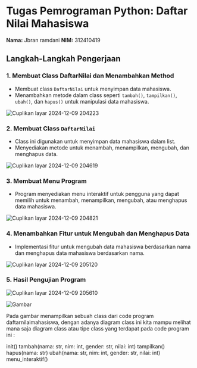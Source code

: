 # Tugas Pemrograman Python: Daftar Nilai Mahasiswa

**Nama:** Jbran ramdani
**NIM:** 312410419

## Langkah-Langkah Pengerjaan

### 1. Membuat Class DaftarNilai dan Menambahkan Method
- Membuat class `DaftarNilai` untuk menyimpan data mahasiswa.
- Menambahkan metode dalam class seperti `tambah()`, `tampilkan()`, `ubah()`, dan `hapus()` untuk manipulasi data mahasiswa.

![Cuplikan layar 2024-12-09 204223](https://github.com/user-attachments/assets/101296ae-ef08-4db3-b677-6d167fbe6cf9)


### 2. Membuat Class `DaftarNilai`
- Class ini digunakan untuk menyimpan data mahasiswa dalam list.
- Menyediakan metode untuk menambah, menampilkan, mengubah, dan menghapus data.

![Cuplikan layar 2024-12-09 204619](https://github.com/user-attachments/assets/57c4b6fe-b509-4e75-bf84-e745b095f8e5)


### 3. Membuat Menu Program
- Program menyediakan menu interaktif untuk pengguna yang dapat memilih untuk menambah, menampilkan, mengubah, atau menghapus data mahasiswa.


![Cuplikan layar 2024-12-09 204821](https://github.com/user-attachments/assets/7af8e014-d184-4e31-b3b2-7bf1afb2f6d0)



### 4. Menambahkan Fitur untuk Mengubah dan Menghapus Data
- Implementasi fitur untuk mengubah data mahasiswa berdasarkan nama dan menghapus data mahasiswa berdasarkan nama.




![Cuplikan layar 2024-12-09 205120](https://github.com/user-attachments/assets/b8139b3f-e52a-4e37-9b4b-43669655b703)



### 5. Hasil Pengujian Program


![Cuplikan layar 2024-12-09 205610](https://github.com/user-attachments/assets/ce75f4a8-3246-4a03-9680-43ffb4007dc7)



![Gambar](/Gambar/diagram.png)

Pada gambar menampilkan sebuah class dari code program daftarnilaimahasiswa, dengan adanya diagram class ini kita mampu melihat mana saja diagram class atau tipe class yang terdapat pada code program ini :

init()
tambah(nama: str, nim: int, gender: str, nilai: int)
tampilkan()
hapus(nama: str)
ubah(nama: str, nim: int, gender: str, nilai: int)
menu_interaktif()
